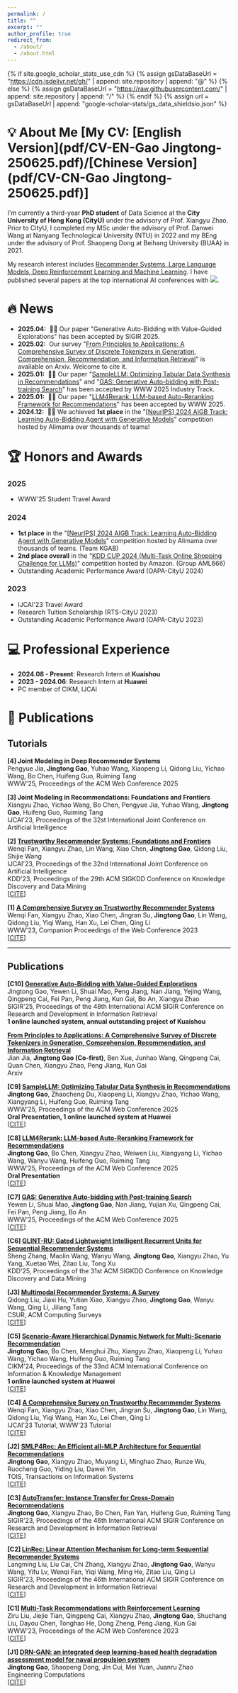 ```yaml
---
permalink: /
title: ""
excerpt: ""
author_profile: true
redirect_from: 
  - /about/
  - /about.html
---
```


{% if site.google_scholar_stats_use_cdn %}
{% assign gsDataBaseUrl = "https://cdn.jsdelivr.net/gh/" | append: site.repository | append: "@" %}
{% else %}
{% assign gsDataBaseUrl = "https://raw.githubusercontent.com/" | append: site.repository | append: "/" %}
{% endif %}
{% assign url = gsDataBaseUrl | append: "google-scholar-stats/gs_data_shieldsio.json" %}

[//]: # (<span class='anchor' id='about-me'></span>)
# 💡 About Me [My CV: [English Version](pdf/CV-EN-Gao Jingtong-250625.pdf)/[Chinese Version](pdf/CV-CN-Gao Jingtong-250625.pdf)]
I'm currently a third-year **PhD student** of Data Science at the **City University of Hong Kong (CityU)** under the advisory of Prof. Xiangyu Zhao. Prior to CityU, I completed my MSc under the advisory of Prof. Danwei Wang at Nanyang Technological University (NTU) in 2022 and my BEng under the advisory of Prof. Shaopeng Dong at Beihang University (BUAA) in 2021.

My research interest includes <u>Recommender Systems, Large Language Models, Deep Reinforcement Learning and Machine Learning</u>. I have published several papers at the top international AI conferences with <a href='https://scholar.google.com/citations?user=tkis1Q0AAAAJ'><img src="https://img.shields.io/endpoint?url={{ url | url_encode }}&logo=Google%20Scholar&labelColor=f6f6f6&color=9cf&style=flat&label=citations"></a>.

[//]: # (My research interest includes Recommender Systems, Large Language Models, Deep Reinforcement Learning and Machine Learning. I have published several papers at the top international AI conferences with total <a href='https://scholar.google.com/citations?user=tkis1Q0AAAAJ'>200+ citations</a>.)

[//]: # (<a href='https://scholar.google.com/citations?user=tkis1Q0AAAAJ'><img src="https://img.shields.io/endpoint?url={{ url | url_encode }}&logo=Google%20Scholar&labelColor=f6f6f6&color=9cf&style=flat&label=citations"></a>)

# 🔥 News
- **2025.04:** &nbsp;🎉🎉 Our paper "Generative Auto-Bidding with Value-Guided Explorations" has been accepted by SIGIR 2025.
- **2025.02:** &nbsp;Our survey "[From Principles to Applications: A Comprehensive Survey of Discrete Tokenizers in Generation, Comprehension, Recommendation, and Information Retrieval](https://arxiv.org/abs/2502.12448)" is available on Arxiv. Welcome to cite it.
- **2025.01:** &nbsp;🎉🎉 Our paper "[SampleLLM: Optimizing Tabular Data Synthesis in Recommendations](https://arxiv.org/abs/2501.16125)" and "[GAS: Generative Auto-bidding with Post-training Search](https://arxiv.org/abs/2412.17018)" has been accepted by WWW 2025 Industry Track.
- **2025.01:** &nbsp;🎉🎉 Our paper "[LLM4Rerank: LLM-based Auto-Reranking Framework for Recommendations](https://arxiv.org/abs/2406.12433)" has been accepted by WWW 2025.
- **2024.12:** &nbsp;🎉🎉 We achieved **1st place** in the "[\[NeurIPS\] 2024 AIGB Track: Learning Auto-Bidding Agent with Generative Models](https://tianchi.aliyun.com/competition/entrance/532236/)" competition hosted by Alimama over thousands of teams!

# 🏆 Honors and Awards
### 2025
- WWW'25 Student Travel Award

### 2024
- **1st place** in the "[\[NeurIPS\] 2024 AIGB Track: Learning Auto-Bidding Agent with Generative Models](https://tianchi.aliyun.com/competition/entrance/532236/)" competition hosted by Alimama over thousands of teams. (Team KGAB)
- **2nd place overall** in the "[KDD CUP 2024 (Multi-Task Online Shopping Challenge for LLMs)](https://discourse.aicrowd.com/t/announcing-the-winners-of-amazon-kdd-cup-2024/10758)" competition hosted by Amazon. (Group AML666)
- Outstanding Academic Performance Award (OAPA-CityU 2024)

### 2023
- IJCAI'23 Travel Award
- Research Tuition Scholarship (RTS-CityU 2023) 
- Outstanding Academic Performance Award (OAPA-CityU 2023)

# 💻 Professional Experience
- **2024.08 - Present**: Research Intern at **Kuaishou**
- **2023 - 2024.06**: Research Intern at **Huawei**
- PC member of CIKM, IJCAI

# 📝 Publications 

[//]: # (<div class='paper-box'><div class='paper-box-image'><div><div class="badge">CVPR 2016</div><img src='images/500x300.png' alt="sym" width="100%"></div></div>)

[//]: # (<div class='paper-box-text' markdown="1">)

[//]: # ([Deep Residual Learning for Image Recognition]&#40;https://openaccess.thecvf.com/content_cvpr_2016/papers/He_Deep_Residual_Learning_CVPR_2016_paper.pdf&#41;)

[//]: # ()
[//]: # (**Kaiming He**, Xiangyu Zhang, Shaoqing Ren, Jian Sun)

[//]: # ()
[//]: # ([**Project**]&#40;https://scholar.google.com/citations?view_op=view_citation&hl=zh-CN&user=DhtAFkwAAAAJ&citation_for_view=DhtAFkwAAAAJ:ALROH1vI_8AC&#41; <strong><span class='show_paper_citations' data='DhtAFkwAAAAJ:ALROH1vI_8AC'></span></strong>)

[//]: # (- Lorem ipsum dolor sit amet, consectetur adipiscing elit. Vivamus ornare aliquet ipsum, ac tempus justo dapibus sit amet. )

[//]: # (</div>)

[//]: # (</div>)

## Tutorials

**[4] Joint Modeling in Deep Recommender Systems**\
Pengyue Jia, **Jingtong Gao**, Yuhao Wang, Xiaopeng Li, Qidong Liu, Yichao Wang, Bo Chen, Huifeng Guo, Ruiming Tang\
WWW'25, Proceedings of the ACM Web Conference 2025

**[3] Joint Modeling in Recommendations: Foundations and Frontiers**\
Xiangyu Zhao, Yichao Wang, Bo Chen, Pengyue Jia, Yuhao Wang, **Jingtong Gao**, Huifeng Guo, Ruiming Tang\
IJCAI'23, Proceedings of the 32st International Joint Conference on Artificial Intelligence

**[2] [Trustworthy Recommender Systems: Foundations and Frontiers](https://arxiv.org/abs/2209.10117)**\
Wenqi Fan, Xiangyu Zhao, Lin Wang, Xiao Chen, **Jingtong Gao**, Qidong Liu, Shijie Wang\
IJCAI'23, Proceedings of the 32nd International Joint Conference on Artificial Intelligence\
KDD'23, Proceedings of the 29th ACM SIGKDD Conference on Knowledge Discovery and Data Mining\
[[CITE](bibtex/fan2023trustworthy.html)]

**[1] [A Comprehensive Survey on Trustworthy Recommender Systems](https://arxiv.org/abs/2209.10117)**\
Wenqi Fan, Xiangyu Zhao, Xiao Chen, Jingran Su, **Jingtong Gao**, Lin Wang, Qidong Liu, Yiqi Wang, Han Xu, Lei Chen, Qing Li\
WWW'23, Companion Proceedings of the Web Conference 2023\
[[CITE](bibtex/fan2022comprehensive.html)]

***

## Publications

**[C10] [Generative Auto-Bidding with Value-Guided Explorations](https://arxiv.org/abs/2504.14587)**\
Jingtong Gao, Yewen Li, Shuai Mao, Peng Jiang, Nan Jiang, Yejing Wang, Qingpeng Cai, Fei Pan, Peng Jiang, Kun Gai, Bo An, Xiangyu Zhao\
SIGIR'25, Proceedings of the 48th International ACM SIGIR Conference on Research and Development in Information Retrieval\
**1 online launched system, annual outstanding project of Kuaishou**

**[From Principles to Applications: A Comprehensive Survey of Discrete Tokenizers in Generation, Comprehension, Recommendation, and Information Retrieval](https://arxiv.org/abs/2502.12448)**\
Jian Jia, **Jingtong Gao (Co-first)**, Ben Xue, Junhao Wang, Qingpeng Cai, Quan Chen, Xiangyu Zhao, Peng Jiang, Kun Gai\
Arxiv

**[C9] [SampleLLM: Optimizing Tabular Data Synthesis in Recommendations](https://dl.acm.org/doi/pdf/10.1145/3701716.3715253)**\
**Jingtong Gao**, Zhaocheng Du, Xiaopeng Li, Xiangyu Zhao, Yichao Wang, Xiangyang Li, Huifeng Guo, Ruiming Tang\
WWW'25, Proceedings of the ACM Web Conference 2025\
**Oral Presentation, 1 online launched system at Huawei**\
[[CITE](bibtex/gao2025samplellm.html)]

**[C8] [LLM4Rerank: LLM-based Auto-Reranking Framework for Recommendations](https://dl.acm.org/doi/pdf/10.1145/3696410.3714922)**\
**Jingtong Gao**, Bo Chen, Xiangyu Zhao, Weiwen Liu, Xiangyang Li, Yichao Wang, Wanyu Wang, Huifeng Guo, Ruiming Tang\
WWW'25, Proceedings of the ACM Web Conference 2025\
**Oral Presentation**\
[[CITE](bibtex/gao2025llm4rerank.html)]

**[C7] [GAS: Generative Auto-bidding with Post-training Search](https://dl.acm.org/doi/pdf/10.1145/3701716.3715226)**\
Yewen Li, Shuai Mao, **Jingtong Gao**, Nan Jiang, Yujian Xu, Qingpeng Cai, Fei Pan, Peng Jiang, Bo An\
WWW'25, Proceedings of the ACM Web Conference 2025\
[[CITE](bibtex/li2025gas.html)]

**[C6] [GLINT-RU: Gated Lightweight Intelligent Recurrent Units for Sequential Recommender Systems](https://arxiv.org/pdf/2406.10244)**\
Sheng Zhang, Maolin Wang, Wanyu Wang, **Jingtong Gao**, Xiangyu Zhao, Yu Yang, Xuetao Wei, Zitao Liu, Tong Xu\
KDD'25, Proceedings of the 31st ACM SIGKDD Conference on Knowledge Discovery and Data Mining

**[J3] [Multimodal Recommender Systems: A Survey](https://dl.acm.org/doi/pdf/10.1145/3695461)**\
Qidong Liu, Jiaxi Hu, Yutian Xiao, Xiangyu Zhao, **Jingtong Gao**, Wanyu Wang, Qing Li, Jiliang Tang\
CSUR, ACM Computing Surveys\
[[CITE](bibtex/liu2024multimodal.html)]

**[C5] [Scenario-Aware Hierarchical Dynamic Network for Multi-Scenario Recommendation](https://dl.acm.org/doi/pdf/10.1145/3627673.3679615)**\
**Jingtong Gao**, Bo Chen, Menghui Zhu, Xiangyu Zhao, Xiaopeng Li, Yuhao Wang, Yichao Wang, Huifeng Guo, Ruiming Tang\
CIKM'24, Proceedings of the 33nd ACM International Conference on Information & Knowledge Management\
**1 online launched system at Huawei**\
[[CITE](bibtex/gao2024hierrec.html)]

**[C4] [A Comprehensive Survey on Trustworthy Recommender Systems](https://arxiv.org/abs/2209.10117)**\
Wenqi Fan, Xiangyu Zhao, Xiao Chen, Jingran Su, **Jingtong Gao**, Lin Wang, Qidong Liu, Yiqi Wang, Han Xu, Lei Chen, Qing Li\
IJCAI'23 Tutorial, WWW'23 Tutorial\
[[CITE](bibtex/fan2022comprehensive.html)]

**[J2] [SMLP4Rec: An Efficient all-MLP Architecture for Sequential Recommendations](https://dl.acm.org/doi/pdf/10.1145/3637871)**\
**Jingtong Gao**, Xiangyu Zhao, Muyang Li, Minghao Zhao, Runze Wu, Ruocheng Guo, Yiding Liu, Dawei Yin\
TOIS, Transactions on lnformation Systems\
[[CITE](bibtex/gao2024smlp4rec.html)]

**[C3] [AutoTransfer: Instance Transfer for Cross-Domain Recommendations](https://dl.acm.org/doi/pdf/10.1145/3539618.3591701)**\
**Jingtong Gao**, Xiangyu Zhao, Bo Chen, Fan Yan, Huifeng Guo, Ruiming Tang\
SIGIR'23, Proceedings of the 46th International ACM SIGIR Conference on Research and Development in Information Retrieval\
[[CITE](bibtex/gao2023autotransfer.html)]

**[C2] [LinRec: Linear Attention Mechanism for Long-term Sequential Recommender Systems](https://dl.acm.org/doi/pdf/10.1145/3539618.3591717)**\
Langming Liu, Liu Cai, Chi Zhang, Xiangyu Zhao, **Jingtong Gao**, Wanyu Wang, Yifu Lv, Wenqi Fan, Yiqi Wang, Ming He, Zitao Liu, Qing Li\
SIGIR'23, Proceedings of the 46th International ACM SIGIR Conference on Research and Development in Information Retrieval\
[[CITE](bibtex/liu2023linrec.html)]

**[C1] [Multi-Task Recommendations with Reinforcement Learning](https://dl.acm.org/doi/pdf/10.1145/3543507.3583467)**\
Ziru Liu, Jiejie Tian, Qingpeng Cai, Xiangyu Zhao, **Jingtong Gao**, Shuchang Liu, Dayou Chen, Tonghao He, Dong Zheng, Peng Jiang, Kun Gai\
WWW'23, Proceedings of the ACM Web Conference 2023\
[[CITE](bibtex/liu2023multi.html)]

**[J1] [DRN-GAN: an integrated deep learning-based health degradation assessment model for naval propulsion system](https://www.emerald.com/insight/content/doi/10.1108/EC-10-2021-0624/full/pdf)**\
**Jingtong Gao**, Shaopeng Dong, Jin Cui, Mei Yuan, Juanru Zhao\
Engineering Computations\
[[CITE](bibtex/gao2022drn.html)]